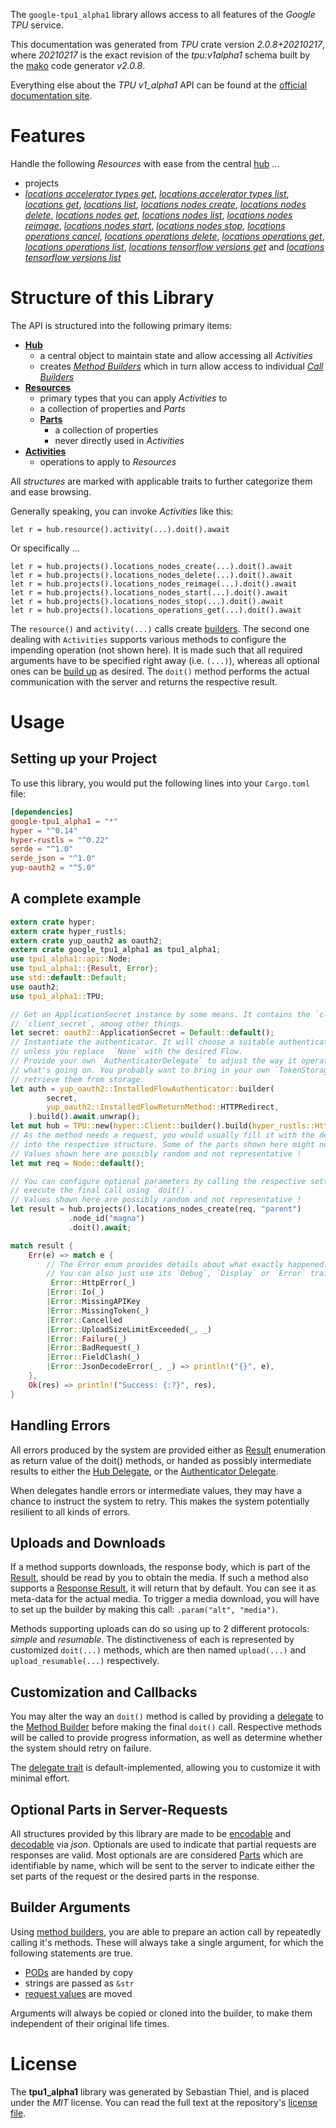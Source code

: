 <!---
DO NOT EDIT !
This file was generated automatically from 'src/mako/api/README.md.mako'
DO NOT EDIT !
-->
The `google-tpu1_alpha1` library allows access to all features of the *Google TPU* service.

This documentation was generated from *TPU* crate version *2.0.8+20210217*, where *20210217* is the exact revision of the *tpu:v1alpha1* schema built by the [mako](http://www.makotemplates.org/) code generator *v2.0.8*.

Everything else about the *TPU* *v1_alpha1* API can be found at the
[official documentation site](https://cloud.google.com/tpu/).
# Features

Handle the following *Resources* with ease from the central [hub](https://docs.rs/google-tpu1_alpha1/2.0.8+20210217/google_tpu1_alpha1/TPU) ... 

* projects
 * [*locations accelerator types get*](https://docs.rs/google-tpu1_alpha1/2.0.8+20210217/google_tpu1_alpha1/api::ProjectLocationAcceleratorTypeGetCall), [*locations accelerator types list*](https://docs.rs/google-tpu1_alpha1/2.0.8+20210217/google_tpu1_alpha1/api::ProjectLocationAcceleratorTypeListCall), [*locations get*](https://docs.rs/google-tpu1_alpha1/2.0.8+20210217/google_tpu1_alpha1/api::ProjectLocationGetCall), [*locations list*](https://docs.rs/google-tpu1_alpha1/2.0.8+20210217/google_tpu1_alpha1/api::ProjectLocationListCall), [*locations nodes create*](https://docs.rs/google-tpu1_alpha1/2.0.8+20210217/google_tpu1_alpha1/api::ProjectLocationNodeCreateCall), [*locations nodes delete*](https://docs.rs/google-tpu1_alpha1/2.0.8+20210217/google_tpu1_alpha1/api::ProjectLocationNodeDeleteCall), [*locations nodes get*](https://docs.rs/google-tpu1_alpha1/2.0.8+20210217/google_tpu1_alpha1/api::ProjectLocationNodeGetCall), [*locations nodes list*](https://docs.rs/google-tpu1_alpha1/2.0.8+20210217/google_tpu1_alpha1/api::ProjectLocationNodeListCall), [*locations nodes reimage*](https://docs.rs/google-tpu1_alpha1/2.0.8+20210217/google_tpu1_alpha1/api::ProjectLocationNodeReimageCall), [*locations nodes start*](https://docs.rs/google-tpu1_alpha1/2.0.8+20210217/google_tpu1_alpha1/api::ProjectLocationNodeStartCall), [*locations nodes stop*](https://docs.rs/google-tpu1_alpha1/2.0.8+20210217/google_tpu1_alpha1/api::ProjectLocationNodeStopCall), [*locations operations cancel*](https://docs.rs/google-tpu1_alpha1/2.0.8+20210217/google_tpu1_alpha1/api::ProjectLocationOperationCancelCall), [*locations operations delete*](https://docs.rs/google-tpu1_alpha1/2.0.8+20210217/google_tpu1_alpha1/api::ProjectLocationOperationDeleteCall), [*locations operations get*](https://docs.rs/google-tpu1_alpha1/2.0.8+20210217/google_tpu1_alpha1/api::ProjectLocationOperationGetCall), [*locations operations list*](https://docs.rs/google-tpu1_alpha1/2.0.8+20210217/google_tpu1_alpha1/api::ProjectLocationOperationListCall), [*locations tensorflow versions get*](https://docs.rs/google-tpu1_alpha1/2.0.8+20210217/google_tpu1_alpha1/api::ProjectLocationTensorflowVersionGetCall) and [*locations tensorflow versions list*](https://docs.rs/google-tpu1_alpha1/2.0.8+20210217/google_tpu1_alpha1/api::ProjectLocationTensorflowVersionListCall)




# Structure of this Library

The API is structured into the following primary items:

* **[Hub](https://docs.rs/google-tpu1_alpha1/2.0.8+20210217/google_tpu1_alpha1/TPU)**
    * a central object to maintain state and allow accessing all *Activities*
    * creates [*Method Builders*](https://docs.rs/google-tpu1_alpha1/2.0.8+20210217/google_tpu1_alpha1/client::MethodsBuilder) which in turn
      allow access to individual [*Call Builders*](https://docs.rs/google-tpu1_alpha1/2.0.8+20210217/google_tpu1_alpha1/client::CallBuilder)
* **[Resources](https://docs.rs/google-tpu1_alpha1/2.0.8+20210217/google_tpu1_alpha1/client::Resource)**
    * primary types that you can apply *Activities* to
    * a collection of properties and *Parts*
    * **[Parts](https://docs.rs/google-tpu1_alpha1/2.0.8+20210217/google_tpu1_alpha1/client::Part)**
        * a collection of properties
        * never directly used in *Activities*
* **[Activities](https://docs.rs/google-tpu1_alpha1/2.0.8+20210217/google_tpu1_alpha1/client::CallBuilder)**
    * operations to apply to *Resources*

All *structures* are marked with applicable traits to further categorize them and ease browsing.

Generally speaking, you can invoke *Activities* like this:

```Rust,ignore
let r = hub.resource().activity(...).doit().await
```

Or specifically ...

```ignore
let r = hub.projects().locations_nodes_create(...).doit().await
let r = hub.projects().locations_nodes_delete(...).doit().await
let r = hub.projects().locations_nodes_reimage(...).doit().await
let r = hub.projects().locations_nodes_start(...).doit().await
let r = hub.projects().locations_nodes_stop(...).doit().await
let r = hub.projects().locations_operations_get(...).doit().await
```

The `resource()` and `activity(...)` calls create [builders][builder-pattern]. The second one dealing with `Activities` 
supports various methods to configure the impending operation (not shown here). It is made such that all required arguments have to be 
specified right away (i.e. `(...)`), whereas all optional ones can be [build up][builder-pattern] as desired.
The `doit()` method performs the actual communication with the server and returns the respective result.

# Usage

## Setting up your Project

To use this library, you would put the following lines into your `Cargo.toml` file:

```toml
[dependencies]
google-tpu1_alpha1 = "*"
hyper = "^0.14"
hyper-rustls = "^0.22"
serde = "^1.0"
serde_json = "^1.0"
yup-oauth2 = "^5.0"
```

## A complete example

```Rust
extern crate hyper;
extern crate hyper_rustls;
extern crate yup_oauth2 as oauth2;
extern crate google_tpu1_alpha1 as tpu1_alpha1;
use tpu1_alpha1::api::Node;
use tpu1_alpha1::{Result, Error};
use std::default::Default;
use oauth2;
use tpu1_alpha1::TPU;

// Get an ApplicationSecret instance by some means. It contains the `client_id` and 
// `client_secret`, among other things.
let secret: oauth2::ApplicationSecret = Default::default();
// Instantiate the authenticator. It will choose a suitable authentication flow for you, 
// unless you replace  `None` with the desired Flow.
// Provide your own `AuthenticatorDelegate` to adjust the way it operates and get feedback about 
// what's going on. You probably want to bring in your own `TokenStorage` to persist tokens and
// retrieve them from storage.
let auth = yup_oauth2::InstalledFlowAuthenticator::builder(
        secret,
        yup_oauth2::InstalledFlowReturnMethod::HTTPRedirect,
    ).build().await.unwrap();
let mut hub = TPU::new(hyper::Client::builder().build(hyper_rustls::HttpsConnector::with_native_roots()), auth);
// As the method needs a request, you would usually fill it with the desired information
// into the respective structure. Some of the parts shown here might not be applicable !
// Values shown here are possibly random and not representative !
let mut req = Node::default();

// You can configure optional parameters by calling the respective setters at will, and
// execute the final call using `doit()`.
// Values shown here are possibly random and not representative !
let result = hub.projects().locations_nodes_create(req, "parent")
             .node_id("magna")
             .doit().await;

match result {
    Err(e) => match e {
        // The Error enum provides details about what exactly happened.
        // You can also just use its `Debug`, `Display` or `Error` traits
         Error::HttpError(_)
        |Error::Io(_)
        |Error::MissingAPIKey
        |Error::MissingToken(_)
        |Error::Cancelled
        |Error::UploadSizeLimitExceeded(_, _)
        |Error::Failure(_)
        |Error::BadRequest(_)
        |Error::FieldClash(_)
        |Error::JsonDecodeError(_, _) => println!("{}", e),
    },
    Ok(res) => println!("Success: {:?}", res),
}

```
## Handling Errors

All errors produced by the system are provided either as [Result](https://docs.rs/google-tpu1_alpha1/2.0.8+20210217/google_tpu1_alpha1/client::Result) enumeration as return value of
the doit() methods, or handed as possibly intermediate results to either the 
[Hub Delegate](https://docs.rs/google-tpu1_alpha1/2.0.8+20210217/google_tpu1_alpha1/client::Delegate), or the [Authenticator Delegate](https://docs.rs/yup-oauth2/*/yup_oauth2/trait.AuthenticatorDelegate.html).

When delegates handle errors or intermediate values, they may have a chance to instruct the system to retry. This 
makes the system potentially resilient to all kinds of errors.

## Uploads and Downloads
If a method supports downloads, the response body, which is part of the [Result](https://docs.rs/google-tpu1_alpha1/2.0.8+20210217/google_tpu1_alpha1/client::Result), should be
read by you to obtain the media.
If such a method also supports a [Response Result](https://docs.rs/google-tpu1_alpha1/2.0.8+20210217/google_tpu1_alpha1/client::ResponseResult), it will return that by default.
You can see it as meta-data for the actual media. To trigger a media download, you will have to set up the builder by making
this call: `.param("alt", "media")`.

Methods supporting uploads can do so using up to 2 different protocols: 
*simple* and *resumable*. The distinctiveness of each is represented by customized 
`doit(...)` methods, which are then named `upload(...)` and `upload_resumable(...)` respectively.

## Customization and Callbacks

You may alter the way an `doit()` method is called by providing a [delegate](https://docs.rs/google-tpu1_alpha1/2.0.8+20210217/google_tpu1_alpha1/client::Delegate) to the 
[Method Builder](https://docs.rs/google-tpu1_alpha1/2.0.8+20210217/google_tpu1_alpha1/client::CallBuilder) before making the final `doit()` call. 
Respective methods will be called to provide progress information, as well as determine whether the system should 
retry on failure.

The [delegate trait](https://docs.rs/google-tpu1_alpha1/2.0.8+20210217/google_tpu1_alpha1/client::Delegate) is default-implemented, allowing you to customize it with minimal effort.

## Optional Parts in Server-Requests

All structures provided by this library are made to be [encodable](https://docs.rs/google-tpu1_alpha1/2.0.8+20210217/google_tpu1_alpha1/client::RequestValue) and 
[decodable](https://docs.rs/google-tpu1_alpha1/2.0.8+20210217/google_tpu1_alpha1/client::ResponseResult) via *json*. Optionals are used to indicate that partial requests are responses 
are valid.
Most optionals are are considered [Parts](https://docs.rs/google-tpu1_alpha1/2.0.8+20210217/google_tpu1_alpha1/client::Part) which are identifiable by name, which will be sent to 
the server to indicate either the set parts of the request or the desired parts in the response.

## Builder Arguments

Using [method builders](https://docs.rs/google-tpu1_alpha1/2.0.8+20210217/google_tpu1_alpha1/client::CallBuilder), you are able to prepare an action call by repeatedly calling it's methods.
These will always take a single argument, for which the following statements are true.

* [PODs][wiki-pod] are handed by copy
* strings are passed as `&str`
* [request values](https://docs.rs/google-tpu1_alpha1/2.0.8+20210217/google_tpu1_alpha1/client::RequestValue) are moved

Arguments will always be copied or cloned into the builder, to make them independent of their original life times.

[wiki-pod]: http://en.wikipedia.org/wiki/Plain_old_data_structure
[builder-pattern]: http://en.wikipedia.org/wiki/Builder_pattern
[google-go-api]: https://github.com/google/google-api-go-client

# License
The **tpu1_alpha1** library was generated by Sebastian Thiel, and is placed 
under the *MIT* license.
You can read the full text at the repository's [license file][repo-license].

[repo-license]: https://github.com/Byron/google-apis-rsblob/main/LICENSE.md
